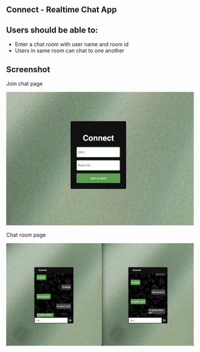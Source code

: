 ## Connect - Realtime Chat App

## Users should be able to:

- Enter a chat room with user name and room id
- Users in same room can chat to one another

## Screenshot

Join chat page

![](./client/public/Screenshot1.png)

Chat room page

![](./client/public/Screenshot2.png)
